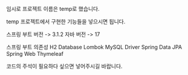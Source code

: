 임시로 프로젝트 이름은 temp로 했습니다.

temp 프로젝트에서 구현한 기능들을 넣으시면 됩니다.

스프링 부트 버전 -> 3.1.2
자바 버전 -> 17

스프링 부트 의존성
H2 Database
Lombok
MySQL Driver
Spring Data JPA
Spring Web
Thymeleaf

코드의 주석이 필요하다 싶으면 넣어주시길 바랍니다.